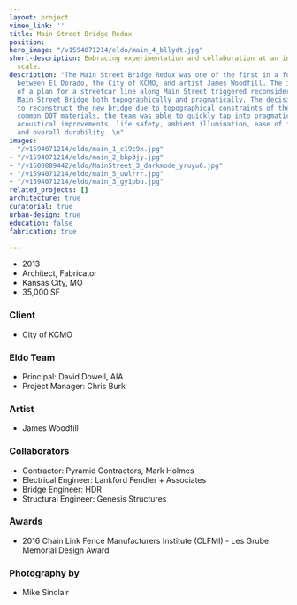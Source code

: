 ```yaml
---
layout: project
vimeo_link: ''
title: Main Street Bridge Redux
position: 
hero_image: "/v1594071214/eldo/main_4_bllydt.jpg"
short-description: Embracing experimentation and collaboration at an infrastructural
  scale.
description: "The Main Street Bridge Redux was one of the first in a four-part collaboration
  between El Dorado, the City of KCMO, and artist James Woodfill. The introduction
  of a plan for a streetcar line along Main Street triggered reconsideration of the
  Main Street Bridge both topographically and pragmatically. The decision was made
  to reconstruct the new bridge due to topographical constraints of the rails. Embracing
  common DOT materials, the team was able to quickly tap into pragmatic concerns including
  acoustical improvements, life safety, ambient illumination, ease of installation,
  and overall durability. \n"
images:
- "/v1594071214/eldo/main_1_c19c9x.jpg"
- "/v1594071214/eldo/main_2_bkp3jy.jpg"
- "/v1600889442/eldo/MainStreet_3_darkmode_yruyu6.jpg"
- "/v1594071214/eldo/main_5_uwlrrr.jpg"
- "/v1594071214/eldo/main_3_gy1pbu.jpg"
related_projects: []
architecture: true
curatorial: true
urban-design: true
education: false
fabrication: true

---
```

* 2013
* Architect, Fabricator
* Kansas City, MO
* 35,000 SF

### Client

* City of KCMO

### Eldo Team

* Principal: David Dowell, AIA
* Project Manager: Chris Burk

### Artist

* James Woodfill

### Collaborators

* Contractor: Pyramid Contractors, Mark Holmes
* Electrical Engineer: Lankford Fendler + Associates
* Bridge Engineer: HDR
* Structural Engineer: Genesis Structures

### Awards

* 2016 Chain Link Fence Manufacturers Institute (CLFMI) - Les Grube Memorial Design Award

### Photography by

* Mike Sinclair